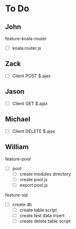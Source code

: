 # To Do

## John

feature-koala-router

- [ ] koala.router.js

## Zack

- [ ] Client POST $.ajax

## Jason

- [ ] Client GET $.ajax

## Michael

- [ ] Client DELETE $.ajax

## William

feature-pool

- [ ] pool
  - [ ] create modules directory
  - [ ] create pool.js
  - [ ] export pool.js

feature-sql

- [ ] create db
  - [ ] create table script
  - [ ] create test data insert
  - [ ] create delete table script

